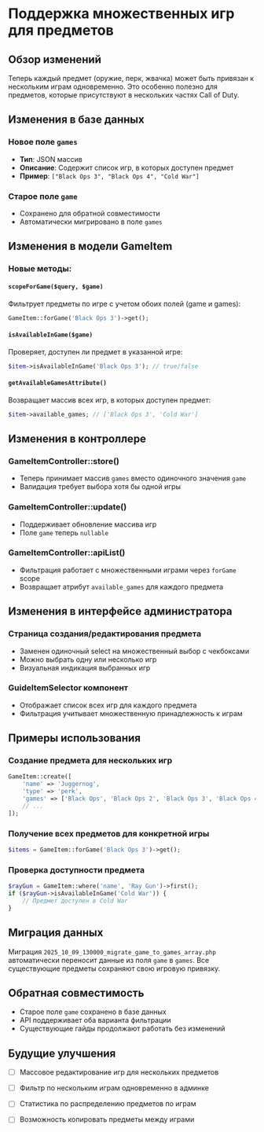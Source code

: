 # Поддержка множественных игр для предметов

## Обзор изменений

Теперь каждый предмет (оружие, перк, жвачка) может быть привязан к нескольким играм одновременно. Это особенно полезно для предметов, которые присутствуют в нескольких частях Call of Duty.

## Изменения в базе данных

### Новое поле `games`
- **Тип**: JSON массив
- **Описание**: Содержит список игр, в которых доступен предмет
- **Пример**: `["Black Ops 3", "Black Ops 4", "Cold War"]`

### Старое поле `game`
- Сохранено для обратной совместимости
- Автоматически мигрировано в поле `games`

## Изменения в модели GameItem

### Новые методы:

#### `scopeForGame($query, $game)`
Фильтрует предметы по игре с учетом обоих полей (game и games):
```php
GameItem::forGame('Black Ops 3')->get();
```

#### `isAvailableInGame($game)`
Проверяет, доступен ли предмет в указанной игре:
```php
$item->isAvailableInGame('Black Ops 3'); // true/false
```

#### `getAvailableGamesAttribute()`
Возвращает массив всех игр, в которых доступен предмет:
```php
$item->available_games; // ['Black Ops 3', 'Cold War']
```

## Изменения в контроллере

### GameItemController::store()
- Теперь принимает массив `games` вместо одиночного значения `game`
- Валидация требует выбора хотя бы одной игры

### GameItemController::update()
- Поддерживает обновление массива игр
- Поле `game` теперь `nullable`

### GameItemController::apiList()
- Фильтрация работает с множественными играми через `forGame` scope
- Возвращает атрибут `available_games` для каждого предмета

## Изменения в интерфейсе администратора

### Страница создания/редактирования предмета
- Заменен одиночный select на множественный выбор с чекбоксами
- Можно выбрать одну или несколько игр
- Визуальная индикация выбранных игр

### GuideItemSelector компонент
- Отображает список всех игр для каждого предмета
- Фильтрация учитывает множественную принадлежность к играм

## Примеры использования

### Создание предмета для нескольких игр
```php
GameItem::create([
    'name' => 'Juggernog',
    'type' => 'perk',
    'games' => ['Black Ops', 'Black Ops 2', 'Black Ops 3', 'Black Ops 4'],
    // ...
]);
```

### Получение всех предметов для конкретной игры
```php
$items = GameItem::forGame('Black Ops 3')->get();
```

### Проверка доступности предмета
```php
$rayGun = GameItem::where('name', 'Ray Gun')->first();
if ($rayGun->isAvailableInGame('Cold War')) {
    // Предмет доступен в Cold War
}
```

## Миграция данных

Миграция `2025_10_09_130000_migrate_game_to_games_array.php` автоматически переносит данные из поля `game` в `games`. Все существующие предметы сохраняют свою игровую привязку.

## Обратная совместимость

- Старое поле `game` сохранено в базе данных
- API поддерживает оба варианта фильтрации
- Существующие гайды продолжают работать без изменений

## Будущие улучшения

- [ ] Массовое редактирование игр для нескольких предметов
- [ ] Фильтр по нескольким играм одновременно в админке
- [ ] Статистика по распределению предметов по играм
- [ ] Возможность копировать предметы между играми


